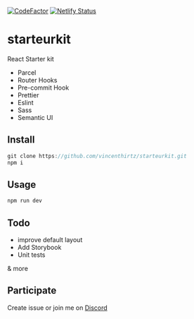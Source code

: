 [![CodeFactor](https://www.codefactor.io/repository/github/vincenthirtz/starteurkit/badge)](https://www.codefactor.io/repository/github/vincenthirtz/starteurkit)
[![Netlify Status](https://api.netlify.com/api/v1/badges/c54484c4-8eb1-4017-87a6-4a2097ec29e0/deploy-status)](https://app.netlify.com/sites/romantic-saha-c6aa6a/deploys)

# starteurkit

React Starter kit

- Parcel
- Router Hooks
- Pre-commit Hook
- Prettier
- Eslint
- Sass
- Semantic UI

## Install

```javascript
git clone https://github.com/vincenthirtz/starteurkit.git
npm i
```

## Usage

```javascript
npm run dev
```

## Todo

- improve default layout
- Add Storybook
- Unit tests

& more

## Participate

Create issue or join me on [Discord](https://discord.gg/rNE6m9)

